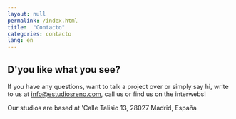 ```yaml
---
layout: null
permalink: /index.html
title:  "Contacto"
categories: contacto
lang: en
---
```


## D'you like what you see?

If you have any questions, want to talk a project over or simply say hi, write to us at info@estudiosreno.com, call us or find us on the interwebs!

Our studios are based at 'Calle Talisio 13, 28027 Madrid, España